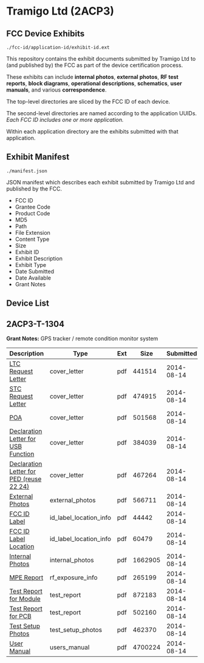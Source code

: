 # Tramigo Ltd (2ACP3)
## FCC Device Exhibits

```
./fcc-id/application-id/exhibit-id.ext
```

This repository contains the exhibit documents submitted by Tramigo Ltd to (and published by) the FCC as part of the device certification process.

These exhibits can include **internal photos**, **external photos**, **RF test reports**, **block diagrams**, **operational descriptions**, **schematics**, **user manuals**, and various **correspondence**.

The top-level directories are sliced by the FCC ID of each device.

The second-level directories are named according to the application UUIDs. *Each FCC ID includes one or more application.*

Within each application directory are the exhibits submitted with that application. 

## Exhibit Manifest

```
./manifest.json
```

JSON manifest which describes each exhibit submitted by Tramigo Ltd and published by the FCC.

- FCC ID
- Grantee Code
- Product Code
- MD5
- Path
- File Extension
- Content Type
- Size
- Exhibit ID
- Exhibit Description
- Exhibit Type
- Date Submitted
- Date Available
- Grant Notes

## Device List
## 2ACP3-T-1304
**Grant Notes:** GPS tracker / remote condition monitor system

| Description | Type | Ext | Size | Submitted | Available |
| ----------- | ---- | --- | ---- | --------- | --------- |
| [LTC Request Letter](2ACP3-T-1304/6792e8085c2d743213b2e0c410b56fa6/2357969.pdf) | cover_letter | pdf | 441514 | 2014-08-14 | 2014-08-14 |
| [STC Request Letter](2ACP3-T-1304/6792e8085c2d743213b2e0c410b56fa6/2357986.pdf) | cover_letter | pdf | 474915 | 2014-08-14 | 2014-08-14 |
| [POA](2ACP3-T-1304/6792e8085c2d743213b2e0c410b56fa6/2357987.pdf) | cover_letter | pdf | 501568 | 2014-08-14 | 2014-08-14 |
| [Declaration Letter for USB Function](2ACP3-T-1304/6792e8085c2d743213b2e0c410b56fa6/2357988.pdf) | cover_letter | pdf | 384039 | 2014-08-14 | 2014-08-14 |
| [Declaration Letter for PED (reuse 22 24)](2ACP3-T-1304/6792e8085c2d743213b2e0c410b56fa6/2357989.pdf) | cover_letter | pdf | 467264 | 2014-08-14 | 2014-08-14 |
| [External Photos](2ACP3-T-1304/6792e8085c2d743213b2e0c410b56fa6/2357965.pdf) | external_photos | pdf | 566711 | 2014-08-14 | 2015-02-11 |
| [FCC ID Label](2ACP3-T-1304/6792e8085c2d743213b2e0c410b56fa6/2357990.pdf) | id_label_location_info | pdf | 44442 | 2014-08-14 | 2014-08-14 |
| [FCC ID Label Location](2ACP3-T-1304/6792e8085c2d743213b2e0c410b56fa6/2357991.pdf) | id_label_location_info | pdf | 60479 | 2014-08-14 | 2014-08-14 |
| [Internal Photos](2ACP3-T-1304/6792e8085c2d743213b2e0c410b56fa6/2357966.pdf) | internal_photos | pdf | 1662905 | 2014-08-14 | 2015-02-11 |
| [MPE Report](2ACP3-T-1304/6792e8085c2d743213b2e0c410b56fa6/2357994.pdf) | rf_exposure_info | pdf | 265199 | 2014-08-14 | 2014-08-14 |
| [Test Report for Module](2ACP3-T-1304/6792e8085c2d743213b2e0c410b56fa6/2357992.pdf) | test_report | pdf | 872183 | 2014-08-14 | 2014-08-14 |
| [Test Report for PCB](2ACP3-T-1304/6792e8085c2d743213b2e0c410b56fa6/2357993.pdf) | test_report | pdf | 502160 | 2014-08-14 | 2014-08-14 |
| [Test Setup Photos](2ACP3-T-1304/6792e8085c2d743213b2e0c410b56fa6/2357967.pdf) | test_setup_photos | pdf | 462370 | 2014-08-14 | 2015-02-11 |
| [User Manual](2ACP3-T-1304/6792e8085c2d743213b2e0c410b56fa6/2357968.pdf) | users_manual | pdf | 4700224 | 2014-08-14 | 2015-02-11 |

